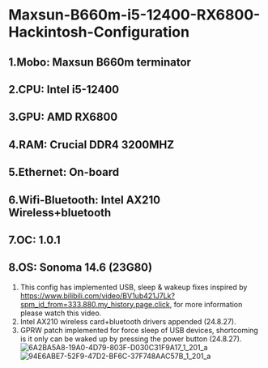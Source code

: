 # Maxsun-B660m-i5-12400-RX6800-Hackintosh-Configuration
## 1.Mobo: Maxsun B660m terminator
## 2.CPU: Intel i5-12400
## 3.GPU: AMD RX6800
## 4.RAM: Crucial DDR4 3200MHZ
## 5.Ethernet: On-board
## 6.Wifi-Bluetooth: Intel AX210 Wireless+bluetooth
## 7.OC: 1.0.1
## 8.OS: Sonoma 14.6 (23G80)
1. This config has implemented USB, sleep & wakeup fixes inspired by https://www.bilibili.com/video/BV1ub421J7Lk?spm_id_from=333.880.my_history.page.click, for more information please watch this video.
2. Intel AX210 wireless card+bluetooth drivers appended (24.8.27).
3. GPRW patch implemented for force sleep of USB devices, shortcoming is it only can be waked up by pressing the power button (24.8.27).
![6A2BA5A8-19A0-4D79-803F-D030C31F9A17_1_201_a](https://github.com/user-attachments/assets/b23d38ac-eb85-4499-9fba-bdc14bd2924d)
![94E6ABE7-52F9-47D2-BF6C-37F748AAC57B_1_201_a](https://github.com/user-attachments/assets/13b4de39-d6e9-4303-8e64-f0b9f26395cb)



